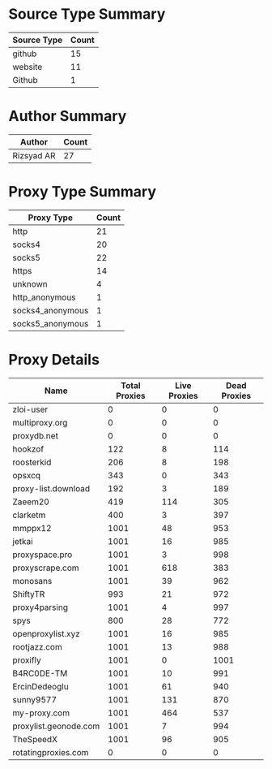 # Source Type Summary

| Source Type | Count |
|-------------|-------|
| github | 15 |
| website | 11 |
| Github | 1 |


# Author Summary

| Author | Count |
|--------|-------|
| Rizsyad AR | 27 |


# Proxy Type Summary

| Proxy Type | Count |
|------------|-------|
| http | 21 |
| socks4 | 20 |
| socks5 | 22 |
| https | 14 |
| unknown | 4 |
| http_anonymous | 1 |
| socks4_anonymous | 1 |
| socks5_anonymous | 1 |


# Proxy Details

| Name | Total Proxies | Live Proxies | Dead Proxies |
|------|---------------|--------------|---------------|
| zloi-user | 0 | 0 | 0 |
| multiproxy.org | 0 | 0 | 0 |
| proxydb.net | 0 | 0 | 0 |
| hookzof | 122 | 8 | 114 |
| roosterkid | 206 | 8 | 198 |
| opsxcq | 343 | 0 | 343 |
| proxy-list.download | 192 | 3 | 189 |
| Zaeem20 | 419 | 114 | 305 |
| clarketm | 400 | 3 | 397 |
| mmppx12 | 1001 | 48 | 953 |
| jetkai | 1001 | 16 | 985 |
| proxyspace.pro | 1001 | 3 | 998 |
| proxyscrape.com | 1001 | 618 | 383 |
| monosans | 1001 | 39 | 962 |
| ShiftyTR | 993 | 21 | 972 |
| proxy4parsing | 1001 | 4 | 997 |
| spys | 800 | 28 | 772 |
| openproxylist.xyz | 1001 | 16 | 985 |
| rootjazz.com | 1001 | 13 | 988 |
| proxifly | 1001 | 0 | 1001 |
| B4RC0DE-TM | 1001 | 10 | 991 |
| ErcinDedeoglu | 1001 | 61 | 940 |
| sunny9577 | 1001 | 131 | 870 |
| my-proxy.com | 1001 | 464 | 537 |
| proxylist.geonode.com | 1001 | 7 | 994 |
| TheSpeedX | 1001 | 96 | 905 |
| rotatingproxies.com | 0 | 0 | 0 |
